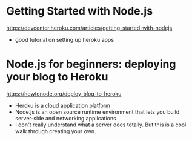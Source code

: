 # Getting Started with Node.js
https://devcenter.heroku.com/articles/getting-started-with-nodejs

* good tutorial on setting up heroku apps

# Node.js for beginners: deploying your blog to Heroku
https://howtonode.org/deploy-blog-to-heroku

* Heroku is a cloud application platform
* Node.js is an open source runtime environment that lets you build server-side and networking applications
* I don't really understand what a server does totally. But this is a cool walk through creating your own.